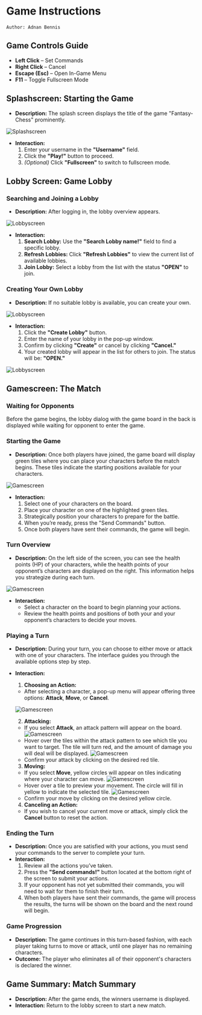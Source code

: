 # Game Instructions

`Author: Adnan Bennis`

## **Game Controls Guide**

- **Left Click** – Set Commands
- **Right Click** – Cancel
- **Escape (Esc)** – Open In-Game Menu
- **F11** – Toggle Fullscreen Mode

## **Splashscreen: Starting the Game**

- **Description:**
The splash screen displays the title of the game "Fantasy-Chess" prominently.

![Splashscreen](../img/gameplay/Splashscreen.png)
- **Interaction:**
  1. Enter your username in the **"Username"** field.
  2. Click the **"Play!"** button to proceed.
  3. *(Optional)* Click **"Fullscreen"** to switch to fullscreen mode.

## **Lobby Screen: Game Lobby**

### **Searching and Joining a Lobby**
- **Description:** After logging in, the lobby overview appears.

![Lobbyscreen](../img/gameplay/Lobbyscreen1.png)
- **Interaction:**
    1. **Search Lobby:** Use the **"Search Lobby name!"** field to find a specific lobby.
    2. **Refresh Lobbies:** Click **"Refresh Lobbies"** to view the current list of available lobbies.
    3. **Join Lobby:** Select a lobby from the list with the status **"OPEN"** to join.

### **Creating Your Own Lobby**
- **Description:** If no suitable lobby is available, you can create your own.

![Lobbyscreen](../img/gameplay/Lobbyscreen4.png)
- **Interaction:**
    1. Click the **"Create Lobby"** button.
    2. Enter the name of your lobby in the pop-up window.
    3. Confirm by clicking **"Create"** or cancel by clicking **"Cancel."**
    4. Your created lobby will appear in the list for others to join. The status will be: **"OPEN."**

![Lobbyscreen](../img/gameplay/Lobbyscreen5.png)

## **Gamescreen: The Match**

### **Waiting for Opponents**
Before the game begins, the lobby dialog with the game board in the back is displayed while waiting for opponent to enter the game.

### **Starting the Game**
- **Description:** Once both players have joined, the game board will display green tiles where you can place your characters before the match begins. These tiles indicate the starting positions available for your characters.

![Gamescreen](../img/gameplay/Gamescreen2.png)
- **Interaction:**
    1. Select one of your characters on the board.
    2. Place your character on one of the highlighted green tiles.
    3. Strategically position your characters to prepare for the battle.
    4. When you’re ready, press the "Send Commands" button.
    5. Once both players have sent their commands, the game will begin.

### **Turn Overview**
- **Description:** On the left side of the screen, you can see the health points (HP) of your characters, while the health points of your opponent’s characters are displayed on the right. This information helps you strategize during each turn.

![Gamescreen](../img/gameplay/CharacterStats.png)
- **Interaction:**
  - Select a character on the board to begin planning your actions.
  - Review the health points and positions of both your and your opponent’s characters to decide your moves.

### **Playing a Turn**
- **Description:** During your turn, you can choose to either move or attack with one of your characters. The interface guides you through the available options step by step.
- **Interaction:**
  1. **Choosing an Action:**
    - After selecting a character, a pop-up menu will appear offering three options: **Attack**, **Move**, or **Cancel**.

  ![Gamescreen](../img/gameplay/ChooseAction.png)

  2. **Attacking:**
  - If you select **Attack**, an attack pattern will appear on the board.
    ![Gamescreen](../img/gameplay/AttackPattern.png)
  - Hover over the tiles within the attack pattern to see which tile you want to target. The tile will turn red, and the amount of damage you will deal will be displayed.
    ![Gamescreen](../img/gameplay/AttackPatternHover.png)
  - Confirm your attack by clicking on the desired red tile.

  3. **Moving:**
  - If you select **Move**, yellow circles will appear on tiles indicating where your character can move.
    ![Gamescreen](../img/gameplay/MovePattern.png)
  - Hover over a tile to preview your movement. The circle will fill in yellow to indicate the selected tile.
    ![Gamescreen](../img/gameplay/HoverMovePattern.png)
  - Confirm your move by clicking on the desired yellow circle.

  4. **Canceling an Action:**
  - If you wish to cancel your current move or attack, simply click the **Cancel** button to reset the action.

### **Ending the Turn**
- **Description:** Once you are satisfied with your actions, you must send your commands to the server to complete your turn.
- **Interaction:**
  1. Review all the actions you’ve taken.
  2. Press the **"Send commands!"** button located at the bottom right of the screen to submit your actions.
  3. If your opponent has not yet submitted their commands, you will need to wait for them to finish their turn.
  4. When both players have sent their commands, the game will process the results, the turns will be shown on the board and the next round will begin.

### **Game Progression**
- **Description:** The game continues in this turn-based fashion, with each player taking turns to move or attack, until one player has no remaining characters.
- **Outcome:** The player who eliminates all of their opponent's characters is declared the winner.

## **Game Summary: Match Summary**
- **Description:** After the game ends, the winners username is displayed. 
- **Interaction:** Return to the lobby screen to start a new match.
